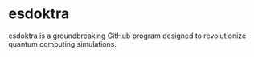 # esdoktra
esdoktra is a groundbreaking GitHub program designed to revolutionize quantum computing simulations. 
